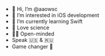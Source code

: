 - 👋 Hi, I’m @aaowsc
- 👀 I’m interested in iOS development
- 🌱 I’m currently learning Swift
- 🧬 Love science
- 🧘‍♂️ Open-minded
- Speak 🇺🇸 & 🇷🇺
- Game changer 🎲

<!---
aaowsc/aaowsc is a ✨ special ✨ repository because its `README.md` (this file) appears on your GitHub profile.
You can click the Preview link to take a look at your changes.
--->
